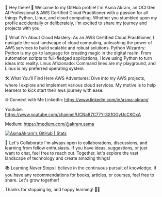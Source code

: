 🚀 Hey there! 👋
Welcome to my GitHub profile! I'm Asma Akram, an OCI Gen AI Professional & AWS Certified Cloud Practitioner with a passion for all things Python, Linux, and cloud computing. Whether you stumbled upon my profile accidentally or deliberately, I'm excited to share my journey and projects with you.

🚀 What I'm About
Cloud Mastery: As an AWS Certified Cloud Practitioner, I navigate the vast landscape of cloud computing, unleashing the power of AWS services to build scalable and robust solutions.
Python Wizardry: Python is my go-to language for creating magic in the digital realm. From automation scripts to full-fledged applications, I love using Python to turn ideas into reality.
Linux Aficionado: Command lines are my playground, and Linux is my preferred operating system. 

🛠️ What You'll Find Here
AWS Adventures: Dive into my AWS projects, where I explore and implement various cloud services. My motive is to help learners to kick start their aws journey with ease.

🌐 Connect with Me
LinkedIn: https://www.linkedin.com/in/asma-akram/

Youtube: https://www.youtube.com/channel/UCNa87C77Yr3XfOGyUcCKOxA

Medium: https://medium.com/@akram.asma

[![AsmaAkram's GitHub | Stats](https://stats.quine.sh/AsmaAkram/github?theme=dark)](https://quine.sh?utm_source=widgets&utm_campaign=AsmaAkram)

🤝 Let's Collaborate
I'm always open to collaborations, discussions, and learning from fellow enthusiasts. If you have ideas, suggestions, or just want to chat, feel free to reach out. Together, let's explore the vast landscape of technology and create amazing things!

📚 Learning Never Stops
I believe in the continuous pursuit of knowledge. If you have any recommendations for books, articles, or courses, feel free to share. Let's grow together!

Thanks for stopping by, and happy learning! 🚀✨








<!---
Asma09Akram/Asma09Akram is a ✨ special ✨ repository because its `README.md` (this file) appears on your GitHub profile.
You can click the Preview link to take a look at your changes.
--->

